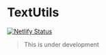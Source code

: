 # TextUtils

[![Netlify Status](https://api.netlify.com/api/v1/badges/fcd18f36-5baa-4644-aa52-a4f9fb6753c5/deploy-status)](https://app.netlify.com/sites/clever-joliot-dcec57/deploys)

>This is under development